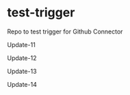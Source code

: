 # test-trigger
Repo to test trigger for Github Connector

Update-11

Update-12

Update-13

Update-14



